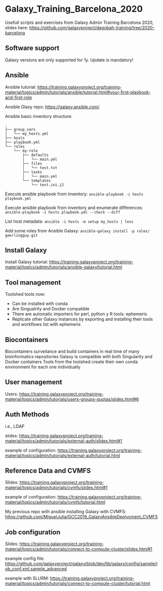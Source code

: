 # Galaxy_Training_Barcelona_2020
Usefull scripts and exercises from Galaxy Admin Training Barcelona 2020, slides here: https://github.com/galaxyproject/dagobah-training/tree/2020-barcelona


## Software support
Galaxy versions are only supported for 1y. Update is mandatory!


## Ansible
Ansible tutorial:  https://training.galaxyproject.org/training-material/topics/admin/tutorials/ansible/tutorial.html#your-first-playbook-and-first-role

Ansible Glaxy repo:  https://galaxy.ansible.com/


Ansible basic inventory structure:
```
.
├── group_vars
│   └── my_hosts.yml
├── hosts
├── playbook.yml
└── roles
    └── my-role
        ├── defaults
        │   └── main.yml
        ├── files
        │   └── test.txt
        ├── tasks
        │   └── main.yml
        └── templates
            └── test.ini.j2
```

Execute ansible playbook from inventory:
```ansible-playbook -i hosts playbook.yml```


Execute ansible playbook from inventory and enumerate differences:
```ansible-playbook -i hosts playbook.yml --check --diff```


List host metadata:
```ansible -i hosts -m setup my_hosts | less```


Add some roles from Ansible Galaxy:
```ansible-galaxy install -p roles/ geerlingguy.git```


## Install Galaxy
Install Galaxy tutorial:
https://training.galaxyproject.org/training-material/topics/admin/tutorials/ansible-galaxy/tutorial.html


## Tool management
Toolshed tools now:
* Can be installed with conda
* Are Singualrity and Docker compatible
* There are automatic importers for perl, python y R tools:   ephemeris
* Replicate other Galaxy instances by exporting and installing their tools and workflows list with ephemeris


## Biocontainers
Biocontainers surveilance and build containers in real time of many bioinformatics repositories
Galaxy is compatible with both Singularity and Docker containers
Tools from the toolshed create their own conda environment for each one individually


## User management
Users:  https://training.galaxyproject.org/training-material/topics/admin/tutorials/users-groups-quotas/slides.html#6


## Auth Methods
i.e., LDAP

slides: https://training.galaxyproject.org/training-material/topics/admin/tutorials/external-auth/slides.html#1

example of configuration: https://training.galaxyproject.org/training-material/topics/admin/tutorials/external-auth/tutorial.html


## Reference Data and CVMFS
Slides: https://training.galaxyproject.org/training-material/topics/admin/tutorials/cvmfs/slides.html#1

example of configuration: https://training.galaxyproject.org/training-material/topics/admin/tutorials/cvmfs/tutorial.html

My previous repo with ansible installing Galaxy with CVMFS: https://github.com/MiguelJulia/GCC2019_GalaxyAnsibleDeplyoment_CVMFS


## Job configuration
Slides: https://training.galaxyproject.org/training-material/topics/admin/tutorials/connect-to-compute-cluster/slides.html#1

example config file: https://github.com/galaxyproject/galaxy/blob/dev/lib/galaxy/config/sample/job_conf.xml.sample_advanced 

example with SLURM: https://training.galaxyproject.org/training-material/topics/admin/tutorials/connect-to-compute-cluster/tutorial.html


